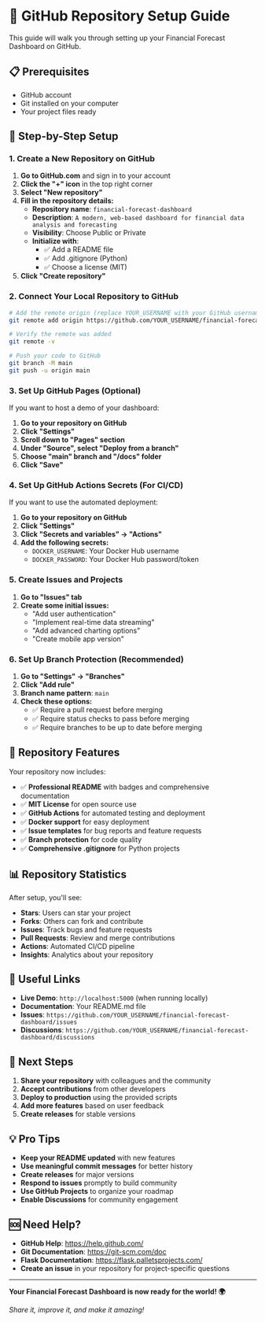 # 🚀 GitHub Repository Setup Guide

This guide will walk you through setting up your Financial Forecast Dashboard on GitHub.

## 📋 Prerequisites

- GitHub account
- Git installed on your computer
- Your project files ready

## 🔧 Step-by-Step Setup

### 1. Create a New Repository on GitHub

1. **Go to GitHub.com** and sign in to your account
2. **Click the "+" icon** in the top right corner
3. **Select "New repository"**
4. **Fill in the repository details:**
   - **Repository name**: `financial-forecast-dashboard`
   - **Description**: `A modern, web-based dashboard for financial data analysis and forecasting`
   - **Visibility**: Choose Public or Private
   - **Initialize with**: 
     - ✅ Add a README file
     - ✅ Add .gitignore (Python)
     - ✅ Choose a license (MIT)
5. **Click "Create repository"**

### 2. Connect Your Local Repository to GitHub

```bash
# Add the remote origin (replace YOUR_USERNAME with your GitHub username)
git remote add origin https://github.com/YOUR_USERNAME/financial-forecast-dashboard.git

# Verify the remote was added
git remote -v

# Push your code to GitHub
git branch -M main
git push -u origin main
```

### 3. Set Up GitHub Pages (Optional)

If you want to host a demo of your dashboard:

1. **Go to your repository on GitHub**
2. **Click "Settings"**
3. **Scroll down to "Pages" section**
4. **Under "Source", select "Deploy from a branch"**
5. **Choose "main" branch and "/docs" folder**
6. **Click "Save"**

### 4. Set Up GitHub Actions Secrets (For CI/CD)

If you want to use the automated deployment:

1. **Go to your repository on GitHub**
2. **Click "Settings"**
3. **Click "Secrets and variables" → "Actions"**
4. **Add the following secrets:**
   - `DOCKER_USERNAME`: Your Docker Hub username
   - `DOCKER_PASSWORD`: Your Docker Hub password/token

### 5. Create Issues and Projects

1. **Go to "Issues" tab**
2. **Create some initial issues:**
   - "Add user authentication"
   - "Implement real-time data streaming"
   - "Add advanced charting options"
   - "Create mobile app version"

### 6. Set Up Branch Protection (Recommended)

1. **Go to "Settings" → "Branches"**
2. **Click "Add rule"**
3. **Branch name pattern**: `main`
4. **Check these options:**
   - ✅ Require a pull request before merging
   - ✅ Require status checks to pass before merging
   - ✅ Require branches to be up to date before merging

## 🌟 Repository Features

Your repository now includes:

- ✅ **Professional README** with badges and comprehensive documentation
- ✅ **MIT License** for open source use
- ✅ **GitHub Actions** for automated testing and deployment
- ✅ **Docker support** for easy deployment
- ✅ **Issue templates** for bug reports and feature requests
- ✅ **Branch protection** for code quality
- ✅ **Comprehensive .gitignore** for Python projects

## 📊 Repository Statistics

After setup, you'll see:

- **Stars**: Users can star your project
- **Forks**: Others can fork and contribute
- **Issues**: Track bugs and feature requests
- **Pull Requests**: Review and merge contributions
- **Actions**: Automated CI/CD pipeline
- **Insights**: Analytics about your repository

## 🔗 Useful Links

- **Live Demo**: `http://localhost:5000` (when running locally)
- **Documentation**: Your README.md file
- **Issues**: `https://github.com/YOUR_USERNAME/financial-forecast-dashboard/issues`
- **Discussions**: `https://github.com/YOUR_USERNAME/financial-forecast-dashboard/discussions`

## 🚀 Next Steps

1. **Share your repository** with colleagues and the community
2. **Accept contributions** from other developers
3. **Deploy to production** using the provided scripts
4. **Add more features** based on user feedback
5. **Create releases** for stable versions

## 💡 Pro Tips

- **Keep your README updated** with new features
- **Use meaningful commit messages** for better history
- **Create releases** for major versions
- **Respond to issues** promptly to build community
- **Use GitHub Projects** to organize your roadmap
- **Enable Discussions** for community engagement

## 🆘 Need Help?

- **GitHub Help**: https://help.github.com/
- **Git Documentation**: https://git-scm.com/doc
- **Flask Documentation**: https://flask.palletsprojects.com/
- **Create an issue** in your repository for project-specific questions

---

**Your Financial Forecast Dashboard is now ready for the world! 🌍**

*Share it, improve it, and make it amazing!*
